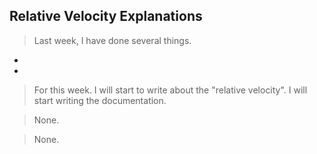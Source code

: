 ## Relative Velocity Explanations

>Last week, I have done several things.

-  
- 


> For this week. I will start to write about the "relative velocity". I will start writing the documentation.

> None.

> None.
